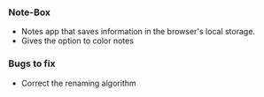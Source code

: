 ### Note-Box
- Notes app that saves information in the browser's local storage.
- Gives the option to color notes 
### Bugs to fix
- Correct the renaming algorithm


